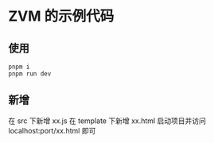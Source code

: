 # ZVM 的示例代码

## 使用

```
pnpm i
pnpm run dev
```

## 新增

在 src 下新增 xx.js
在 template 下新增 xx.html
启动项目并访问 localhost:port/xx.html 即可
